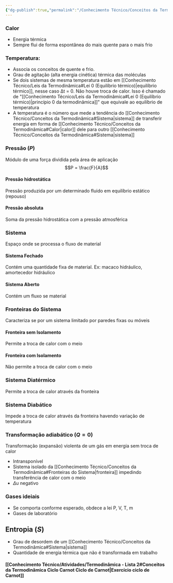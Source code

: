 ```yaml
---
{"dg-publish":true,"permalink":"/Conhecimento Técnico/Conceitos da Termodinâmica/"}
---
```


### Calor
- Energia térmica
- Sempre flui de forma espontânea do mais quente para o mais frio

### Temperatura:
- Associa os conceitos de quente e frio. 
- Grau de agitação (alta energia cinética) térmica das moléculas
- Se dois sistemas de mesma temperatura estão em [[Conhecimento Técnico/Leis da Termodinâmica#Lei 0 (Equilíbrio térmico)\|equilíbrio térmico]], nesse caso Δt = 0. Não houve troca de calor. Isso é chamado de "[[Conhecimento Técnico/Leis da Termodinâmica#Lei 0 (Equilíbrio térmico)\|princípio 0 da termodinâmica]]" que equivale ao equilíbrio de temperatura
- A temperatura é o número que mede a tendência do [[Conhecimento Técnico/Conceitos da Termodinâmica#Sistema\|sistema]] de transferir energia em forma de [[Conhecimento Técnico/Conceitos da Termodinâmica#Calor\|calor]] dele para outro [[Conhecimento Técnico/Conceitos da Termodinâmica#Sistema\|sistema]]

### Pressão ($P$)
  Módulo de uma força dividida pela área de aplicação
  $$P = \frac{F}{A}$$
#### Pressão hidrostática
  Pressão produzida por um determinado fluido em equilíbrio estático (repouso)

#### Pressão absoluta 
  Soma da pressão hidrostática com a pressão atmosférica

### Sistema
  Espaço onde se processa o fluxo de material

#### Sistema Fechado
  Contém uma quantidade fixa de material.
  Ex: macaco hidráulico, amortecedor hidráulico

#### Sistema Aberto
  Contém um fluxo se material

### Fronteiras do Sistema
Caracteriza se por um sistema limitado por paredes fixas ou móveis

#### Fronteira sem Isolamento
Permite a troca de calor com o meio

#### Fronteira com Isolamento
Não permite a troca de calor com o meio

### Sistema Diatérmico
Permite a troca de calor através da fronteira 

### Sistema Diabático 
Impede a troca de calor através da fronteira havendo variação de temperatura

### Transformação adiabático ($Q=0$)
Transformação (expansão) violenta de um gás em energia sem troca de calor
- Intransponível
- Sistema isolado da [[Conhecimento Técnico/Conceitos da Termodinâmica#Fronteiras do Sistema\|fronteira]] impedindo transferência de calor com o meio
- $\Delta u$ negativo 

### Gases ideiais
 - Se comporta conforme esperado, obdece a lei P, V, T, m
 - Gases de laboratório

## Entropia ($S$)
- Grau de desordem de um [[Conhecimento Técnico/Conceitos da Termodinâmica#Sistema\|sistema]]
- Quantidade de energia térmica que não é transformada em trabalho

#### [[Conhecimento Técnico/Atividades/Termodinâmica - Lista 2#Conceitos da Termodinâmica Ciclo Carnot Ciclo de Carnot\|Exercício ciclo de Carnot]]

